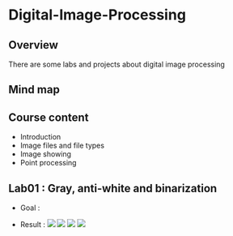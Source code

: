 # Digital-Image-Processing

## Overview
There are some labs and projects about digital image processing
>

## Mind map
>

## Course content
- Introduction
- Image files and file types
- Image showing
- Point processing
>

## Lab01 : Gray, anti-white and binarization
- Goal : 
>
- Result : 
![](https://github.com/tailer954/Digital-Image-Processing/blob/master/Image/Lab01/dumplingsRGB.jpg)
![](https://github.com/tailer954/Digital-Image-Processing/blob/master/Image/Lab01/dumplingsGray.jpg)
![](https://github.com/tailer954/Digital-Image-Processing/blob/master/Image/Lab01/dumplingsAntiWhite.jpg)
![](https://github.com/tailer954/Digital-Image-Processing/blob/master/Image/Lab01/dumplingsBinarization.jpg)
>
